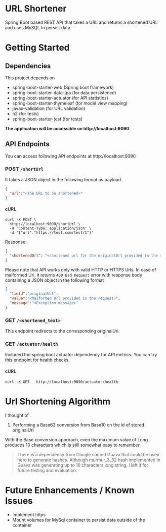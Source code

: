 # URL Shortener

Spring Boot based REST API that takes a URL and returns a shortened URL and uses MySQL to persist data.

# Getting Started

## Dependencies

This project depends on 
* spring-boot-starter-web (Spring boot framework)
* spring-boot-starter-data-jpa (for data persistence)
* spring-boot-starter-actuator (for API statistics)
* spring-boot-starter-thymeleaf (for model view mapping)
* javax-validation (for URL validation)
* h2 (for tests)
* spring-boot-starter-test (for tests)

**The application will be accessible on http://localhost:9090**

## API Endpoints

You can access following API endpoints at http://localhost:9090

### POST `/shortUrl`
It takes a JSON object in the following format as payload

```json
{
  "url":"<The URL to be shortened>"
}
```

#### cURL

```shell script
curl -X POST \
  http://localhost:9090/shortUrl \
  -H 'Content-Type: application/json' \
  -d '{"url":"https://test.com/test/1"}'
```

Response:

```json
{
  "shortenedUrl": "<shortened url for the originalUrl provided in the request payload>"
}
```

Please note that API works only with valid HTTP or HTTPS Urls. In case of malformed Url, it returns `400 Bad Request` error with response body containing a JSON object in the following format

```json
{
  "field":"originalUrl",
  "value":"<Malformed Url provided in the request>",
  "message":"<Exception message>"
}
```

### GET `/<shortened_text>`

This endpoint redirects to the corresponding originalUrl.

### GET `/actuator/health`

Included the spring boot actuator dependency for API metrics. You can try this endpoint for health checks.

#### cURL

```shell script
curl -X GET   http://localhost:9090/actuator/health
```
# Url Shortening Algorithm

I thought of 
1. Performing a Base62 conversion from Base10 on the id of stored originalUrl

With the Base conversion approach, even the maximum value of Long produces 10 characters which is still somewhat easy to remember. 
> There is a dependency from Google named Guava that could be used here to generate hashes. Although murmur_3_32 hash implemented in Guava was generating up to 10 characters long string, I left it for future testing and evaluation.

# Future Enhancements / Known Issues
* Implement https
* Mount volumes for MySql container to persist data outside of the container

